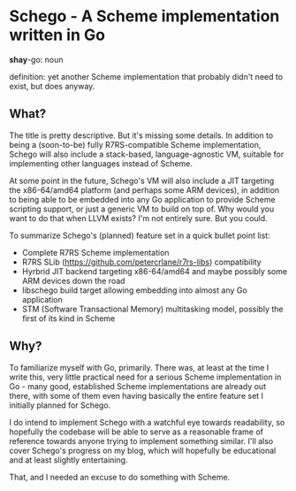 Schego - A Scheme implementation written in Go
==============================================


**shay**-go: noun

definition: yet another Scheme implementation that probably didn't need to exist,
but does anyway.


What?
-----

The title is pretty descriptive. But it's missing some details. In addition to
being a (soon-to-be) fully R7RS-compatible Scheme implementation, Schego will also
include a stack-based, language-agnostic VM, suitable for implementing other
languages instead of Scheme.

At some point in the future, Schego's VM will also include a JIT targeting
the x86-64/amd64 platform (and perhaps some ARM devices), in addition to
being able to be embedded into any Go application to provide Scheme scripting support, or just
a generic VM to build on top of. Why would you want to do that when LLVM exists? I'm not entirely sure. But you could.

To summarize Schego's (planned) feature set in a quick bullet point list:

* Complete R7RS Scheme implementation
* R7RS SLib (https://github.com/petercrlane/r7rs-libs) compatibility
* Hyrbrid JIT backend targeting x86-64/amd64 and maybe possibly some ARM devices down the road
* libschego build target allowing embedding into almost any Go application
* STM (Software Transactional Memory) multitasking model, possibly the first of its kind
  in Scheme


Why?
----

To familiarize myself with Go, primarily. There was, at least at the time I write this,
very little practical need for a serious Scheme implementation in Go - many good,
established Scheme implementations are already out there, with some of them even
having basically the entire feature set I initially planned for Schego.

I do intend to implement Schego with a watchful eye towards readability, so
hopefully the codebase will be able to serve as a reasonable frame of reference
towards anyone trying to implement something similar. I'll also cover Schego's
progress on my blog, which will hopefully be educational and at least slightly entertaining.

That, and I needed an excuse to do something with Scheme.
